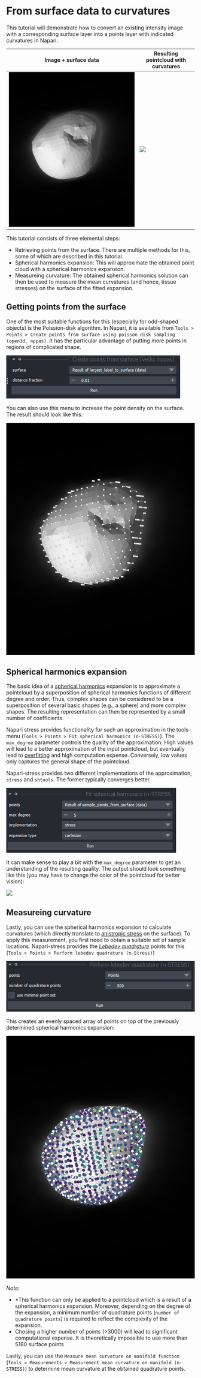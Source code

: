 # From surface data to curvatures

This tutorial will demonstrate how to convert an existing intensity image with a corresponding surface layer into a points layer with indicated curvatures in Napari.

| Image + surface data | Resulting pointcloud with curvatures |
| --- | --- |
|![](./_surface_to_curvature_imgs/surface_to_curvature1.png) |![](./_surface_to_curvature_imgs/surface_to_curvature5.gif)|


This tutorial consists of three elemental steps:

- Retrieving points from the surface. There are multiple methods for this, some of which are described in this tutorial.
- Spherical harmonics expansion: This will approximate the obtained point cloud with a spherical harmonics expansion.
- Measureing curvature: The obtained spherical harmonics solution can then be used to measure the mean curvatures (and hence, tissue stresses) on the surface of the fitted expansion.

## Getting points from the surface

One of the most suitable functions for this (especially for odd-shaped objects) is the Poission-disk algorithm. In Napari, it is available from `Tools > Points > Create points from surface using poisson disk sampling (open3d, nppas)`. It has the particular advantage of putting more points in regions of complicated shape.

![](./_surface_to_curvature_imgs/surface_to_curvature2.png)

You can also use this menu to increase the point density on the surface. The result should look like this:

![](./_surface_to_curvature_imgs/surface_to_curvature3.png)

## Spherical harmonics expansion

The basic idea of a [spherical harmonics](https://en.wikipedia.org/wiki/Spherical_harmonics) expansion is to approximate a pointcloud by a superposition of spherical harmonics functions of different degree and order. Thus, complex shapes can be considered to be a superposition of several basic shapes (e.g., a sphere) and more complex shapes. The resulting representation can then be represented by a small number of coefficients.

Napari stress provides functionality for such an approximation in the tools-menu (`Tools > Points > Fit spherical harmonics (n-STRESS)`). The `max_degree` parameter controls the quality of the approximation: High values will lead to a better approximation of the input pointcloud, but eventually lead to [overfitting](https://en.wikipedia.org/wiki/Overfitting) and high computation expense. Conversely, low values only captures the general shape of the pointcloud.

Napari-stress provides two different implementations of the approximation, `stress` and `shtools`. The former typically converges better.

![](./_surface_to_curvature_imgs/surface_to_curvature4.png)

It can make sense to play a bit with the `max_degree` parameter to get an understanding of the resulting quality. The output should look something like this (you may have to change the color of the pointcloud for better vision):

![](./_surface_to_curvature_imgs/surface_to_curvature5.gif)

## Measureing curvature

Lastly, you can use the spherical harmonics expansion to calculate curvatures (which directly translate to [anistropic stress](https://www.biorxiv.org/content/10.1101/2021.03.26.437148v1.abstract) on the surface). To apply this measurement, you first need to obtain a suitable set of sample locations. Napari-stress provides the [*Lebedev quadrature*](https://en.wikipedia.org/wiki/Lebedev_quadrature) points for this (`Tools > Points > Perform lebedev quadrature (n-Stress)`)

![](./_surface_to_curvature_imgs/surface_to_curvature5.png)

This creates an evenly spaced array of points on top of the previously determined spherical harmonics expansion:

![](./_surface_to_curvature_imgs/surface_to_curvature5a.png)

*Note:*
* *This function can only be applied to a pointcloud which is a result of a spherical harmonics expansion. Moreover, depending on the degree of the expansion, a minimum number of quadrature points (`number of quadrature points`) is required to reflect the complexity of the expansion.
* Chosing a higher number of points (>3000) will lead to significant computational expense. It is theoretically impossible to use more than 5180 surface points

Lastly, you can use the `Measure mean curvature on manifold function` (`Tools > Measurements > Measurement mean curvature on manifold (n-STRESS)`) to determine mean curvature at the obtained quadrature points.

